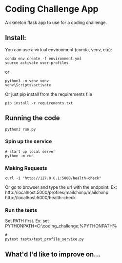 # Coding Challenge App

A skeleton flask app to use for a coding challenge.

## Install:

You can use a virtual environment (conda, venv, etc):
```
conda env create -f environment.yml
source activate user-profiles
```
or
```
python3 -m venv venv
venv\Scripts\activate
```

Or just pip install from the requirements file
```
pip install -r requirements.txt
```

## Running the code
```
python3 run.py
```

### Spin up the service

```
# start up local server
python -m run
```

### Making Requests

```
curl -i "http://127.0.0.1:5000/health-check"
```
Or go to browser and type the url with the endpoint:
Ex: http://localhost:5000/profiles/mailchimp/mailchimp
http://localhost:5000/health-check

### Run the tests

Set PATH first. Ex: set PYTHONPATH=C:\coding_challenge;%PYTHONPATH%
```
#
pytest tests/test_profile_service.py
```

## What'd I'd like to improve on...
